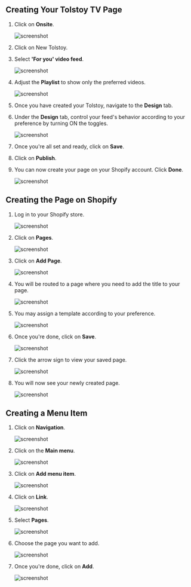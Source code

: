 ## Creating Your Tolstoy TV Page

1. Click on **Onsite**.

   ![screenshot](https://downloads.intercomcdn.com/i/o/939945549/109622f2b2fa1952bb252fe7/image.png)

2. Click on New Tolstoy.

3. Select **'For you' video feed**.

   ![screenshot](https://downloads.intercomcdn.com/i/o/939949119/3230570b9306396551584389/image.png)
   
4. Adjust the **Playlist** to show only the preferred videos.

   ![screenshot](https://downloads.intercomcdn.com/i/o/939950717/38c2d3ee439bec5d50dc9e84/image.png)

5. Once you have created your Tolstoy, navigate to the **Design** tab.

6. Under the **Design** tab, control your feed's behavior according to your preference by turning ON the toggles.

   ![screenshot](https://downloads.intercomcdn.com/i/o/891936438/791b2fdc97a5f169a4730704/image.png)
  
7. Once you're all set and ready, click on **Save**.

8. Click on **Publish**.

9. You can now create your page on your Shopify account. Click **Done**.

   ![screenshot](https://downloads.intercomcdn.com/i/o/891937933/032d8f46df1b8636501d2bcb/image.png)

## Creating the Page on Shopify

1. Log in to your Shopify store.

   ![screenshot](https://tolstoy-2c549356d0c0.intercom-attachments-1.com/i/o/677517585/a6173ff2376ab29476fd35bf/b4b2d00a-69db-4f1d-9f40-4ca6cb91b5e2.png)
  
2. Click on **Pages**.

   ![screenshot](https://tolstoy-2c549356d0c0.intercom-attachments-1.com/i/o/677517594/0addf5454b1cf9948f9650a7/9fc340f0-eabe-40c1-b82a-51f4ed3ca2fa.png)

3. Click on **Add Page**.

   ![screenshot](https://tolstoy-2c549356d0c0.intercom-attachments-1.com/i/o/677517601/328a8d832bb49af5e026c036/1a21b712-2b77-4a8f-bcad-41c848168347.png)
   
4. You will be routed to a page where you need to add the title to your page.

   ![screenshot](https://tolstoy-2c549356d0c0.intercom-attachments-1.com/i/o/677517607/0d10ccd8db62847366ae28a4/19ac2b78-db73-4b77-8067-25d0b6ab5ac7.png)
  
5. You may assign a template according to your preference.

   ![screenshot](https://tolstoy-2c549356d0c0.intercom-attachments-1.com/i/o/677517616/840af8edb665214856dfc03e/a0fd458d-7079-43f3-8af0-076d31f2b556.png)
    
6. Once you're done, click on **Save**.

   ![screenshot](https://tolstoy-2c549356d0c0.intercom-attachments-1.com/i/o/677517629/5954665278269b48501de124/4846ac3a-a5d0-4834-9148-d678164cc071.png)
    
7. Click the arrow sign to view your saved page.

   ![screenshot](https://tolstoy-2c549356d0c0.intercom-attachments-1.com/i/o/677517646/d93fae7f77a3148083e88f89/57b92970-93c5-4f2b-a9ec-b875ec5f4eb3.png)
    
8. You will now see your newly created page.

   ![screenshot](https://tolstoy-2c549356d0c0.intercom-attachments-1.com/i/o/677517664/efcd2e0a576aca73184024ef/af3e5bb5-01b5-4c36-9db3-01eb90ce0b16.png)

## Creating a Menu Item

1. Click on **Navigation**.

   ![screenshot](https://tolstoy-2c549356d0c0.intercom-attachments-1.com/i/o/677517676/d17d13b417d01069919b5c0e/5e87732a-4305-42b1-bf43-35630a519400.png)

2. Click on the **Main menu**.

   ![screenshot](https://tolstoy-2c549356d0c0.intercom-attachments-1.com/i/o/677517685/0b1f403af3d46a7ecfdc3e21/f02bd365-6fdb-4e73-bd78-b7a48eda6c3c.png)

3. Click on **Add menu item**.

   ![screenshot](https://tolstoy-2c549356d0c0.intercom-attachments-1.com/i/o/677517693/637fdd008a9329476d13f6ca/3d631a3a-824a-4dc1-a33f-cdd7c3bcd8f3.png)
   
4. Click on **Link**.

   ![screenshot](https://tolstoy-2c549356d0c0.intercom-attachments-1.com/i/o/677517706/7228844f573e43e3450a6567/ae762849-8ba5-4bdb-9882-c4c058fdba8a.png)

5. Select **Pages**.

   ![screenshot](https://tolstoy-2c549356d0c0.intercom-attachments-1.com/i/o/677517723/9312384d55e288fdde58e942/fc28dbc9-30e4-4c14-8562-6764beacfac0.png)

6. Choose the page you want to add.

   ![screenshot](https://tolstoy-2c549356d0c0.intercom-attachments-1.com/i/o/677517738/b53adcdad96224916ebf22d4/2adb00b2-22da-429c-af67-ea6cd287eb80.png)

7. Once you're done, click on **Add**.

   ![screenshot](https://tolstoy-2c549356d0c0.intercom-attachments-1.com/i/o/677517752/49e6ddc5c8f08c5405bb92de/02a07765-82f6-4e27-8cc6-521fbd54fae8.png)
